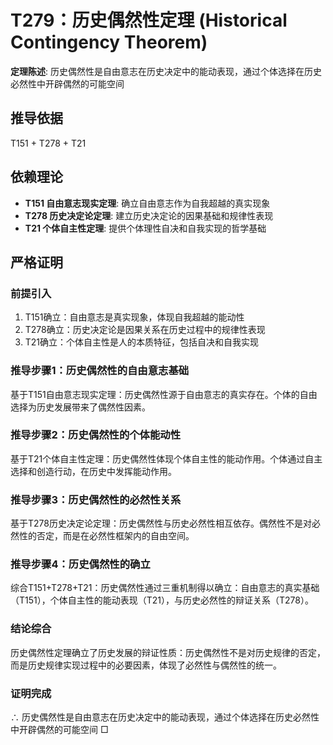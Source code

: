 # T279：历史偶然性定理 (Historical Contingency Theorem)

**定理陈述**: 历史偶然性是自由意志在历史决定中的能动表现，通过个体选择在历史必然性中开辟偶然的可能空间

## 推导依据
T151 + T278 + T21

## 依赖理论
- **T151 自由意志现实定理**: 确立自由意志作为自我超越的真实现象
- **T278 历史决定论定理**: 建立历史决定论的因果基础和规律性表现
- **T21 个体自主性定理**: 提供个体理性自决和自我实现的哲学基础

## 严格证明

### 前提引入
1. T151确立：自由意志是真实现象，体现自我超越的能动性
2. T278确立：历史决定论是因果关系在历史过程中的规律性表现
3. T21确立：个体自主性是人的本质特征，包括自决和自我实现

### 推导步骤1：历史偶然性的自由意志基础
基于T151自由意志现实定理：历史偶然性源于自由意志的真实存在。个体的自由选择为历史发展带来了偶然性因素。

### 推导步骤2：历史偶然性的个体能动性
基于T21个体自主性定理：历史偶然性体现个体自主性的能动作用。个体通过自主选择和创造行动，在历史中发挥能动作用。

### 推导步骤3：历史偶然性的必然性关系
基于T278历史决定论定理：历史偶然性与历史必然性相互依存。偶然性不是对必然性的否定，而是在必然性框架内的自由空间。

### 推导步骤4：历史偶然性的确立
综合T151+T278+T21：历史偶然性通过三重机制得以确立：自由意志的真实基础（T151），个体自主性的能动表现（T21），与历史必然性的辩证关系（T278）。

### 结论综合
历史偶然性定理确立了历史发展的辩证性质：历史偶然性不是对历史规律的否定，而是历史规律实现过程中的必要因素，体现了必然性与偶然性的统一。

### 证明完成
∴ 历史偶然性是自由意志在历史决定中的能动表现，通过个体选择在历史必然性中开辟偶然的可能空间 □